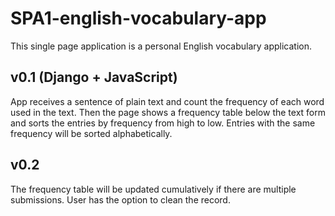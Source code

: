 # SPA1-english-vocabulary-app
This single page application is a personal English vocabulary application.

## v0.1 (Django + JavaScript)
App receives a sentence of plain text and count the frequency of each word used in the text. Then the page shows a frequency table below the text form and sorts the entries by frequency from high to low. Entries with the same frequency will be sorted alphabetically.

## v0.2
The frequency table will be updated cumulatively if there are multiple submissions. User has the option to clean the record.

